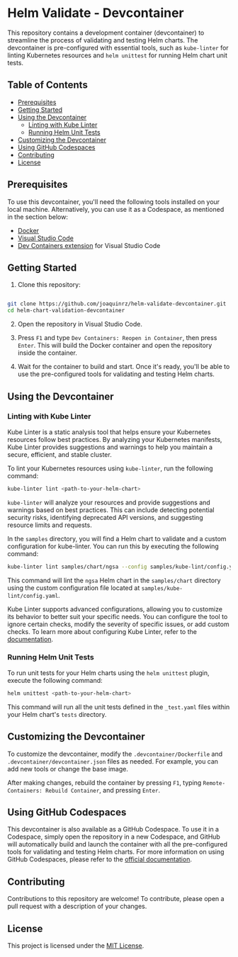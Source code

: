 # Helm Validate - Devcontainer

This repository contains a development container (devcontainer) to streamline the process of validating and testing Helm charts. The devcontainer is pre-configured with essential tools, such as `kube-linter` for linting Kubernetes resources and `helm unittest` for running Helm chart unit tests.

## Table of Contents

- [Prerequisites](#prerequisites)
- [Getting Started](#getting-started)
- [Using the Devcontainer](#using-the-devcontainer)
  - [Linting with Kube Linter](#linting-with-kube-linter)
  - [Running Helm Unit Tests](#running-helm-unit-tests)
- [Customizing the Devcontainer](#customizing-the-devcontainer)
- [Using GitHub Codespaces](#using-github-codespaces)
- [Contributing](#contributing)
- [License](#license)

## Prerequisites

To use this devcontainer, you'll need the following tools installed on your local machine. Alternatively, you can use it as a Codespace, as mentioned in the section below:

- [Docker](https://docs.docker.com/get-docker/)
- [Visual Studio Code](https://code.visualstudio.com/download)
- [Dev Containers extension](https://marketplace.visualstudio.com/items?itemName=ms-vscode-remote.remote-containers) for Visual Studio Code

## Getting Started

1. Clone this repository:

```bash

git clone https://github.com/joaquinrz/helm-validate-devcontainer.git
cd helm-chart-validation-devcontainer

```

2. Open the repository in Visual Studio Code.

3. Press `F1` and type `Dev Containers: Reopen in Container`, then press `Enter`. This will build the Docker container and open the repository inside the container.

4. Wait for the container to build and start. Once it's ready, you'll be able to use the pre-configured tools for validating and testing Helm charts.

## Using the Devcontainer

### Linting with Kube Linter

Kube Linter is a static analysis tool that helps ensure your Kubernetes resources follow best practices. By analyzing your Kubernetes manifests, Kube Linter provides suggestions and warnings to help you maintain a secure, efficient, and stable cluster.

To lint your Kubernetes resources using `kube-linter`, run the following command:

```bash
kube-linter lint <path-to-your-helm-chart>
```

`kube-linter` will analyze your resources and provide suggestions and warnings based on best practices. This can include detecting potential security risks, identifying deprecated API versions, and suggesting resource limits and requests.

In the `samples` directory, you will find a Helm chart to validate and a custom configuration for kube-linter. You can run this by executing the following command: 

```bash
kube-linter lint samples/chart/ngsa --config samples/kube-lint/config.yaml
```

This command will lint the `ngsa` Helm chart in the `samples/chart` directory using the custom configuration file located at `samples/kube-lint/config.yaml`.

Kube Linter supports advanced configurations, allowing you to customize its behavior to better suit your specific needs. You can configure the tool to ignore certain checks, modify the severity of specific issues, or add custom checks. To learn more about configuring Kube Linter, refer to the [documentation](https://docs.kubelinter.io/#/configuring-kubelinter).


### Running Helm Unit Tests

To run unit tests for your Helm charts using the `helm unittest` plugin, execute the following command:

``` bash
helm unittest <path-to-your-helm-chart>
```

This command will run all the unit tests defined in the `_test.yaml` files within your Helm chart's `tests` directory.

## Customizing the Devcontainer

To customize the devcontainer, modify the `.devcontainer/Dockerfile` and `.devcontainer/devcontainer.json` files as needed. For example, you can add new tools or change the base image.

After making changes, rebuild the container by pressing `F1`, typing `Remote-Containers: Rebuild Container`, and pressing `Enter`.

## Using GitHub Codespaces

This devcontainer is also available as a GitHub Codespace. To use it in a Codespace, simply open the repository in a new Codespace, and GitHub will automatically build and launch the container with all the pre-configured tools for validating and testing Helm charts. For more information on using GitHub Codespaces, please refer to the [official documentation](https://docs.github.com/en/codespaces).


## Contributing

Contributions to this repository are welcome! To contribute, please open a pull request with a description of your changes.

## License

This project is licensed under the [MIT License](LICENSE).
